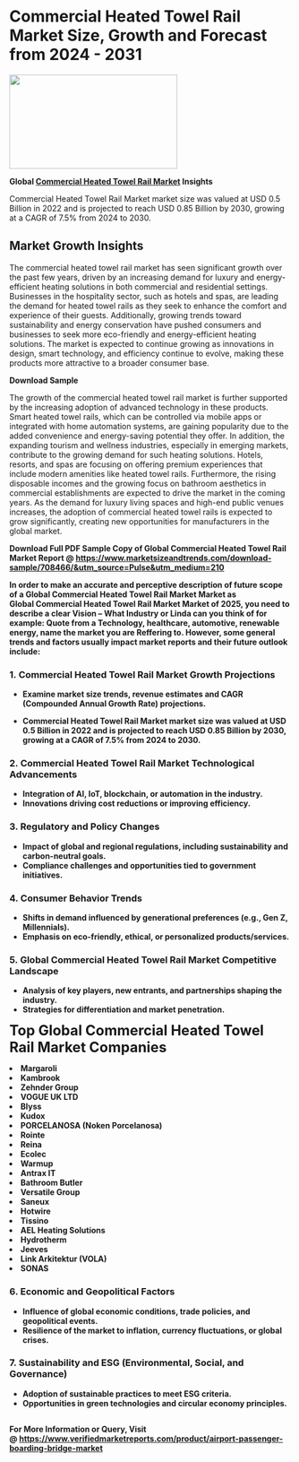 <H1>Commercial Heated Towel Rail Market Size, Growth and Forecast from 2024 - 2031</H1><img class="aligncenter size-medium wp-image-584254" src="https://thirdeyenews.in/wp-content/uploads/2024/09/Global-Market-Research-300x168.jpeg" alt="" width="300" height="168" /><p><strong>Global&nbsp;<a href="https://www.marketsizeandtrends.com/download-sample/708466/&amp;utm_source=Pulse&amp;utm_medium=210">Commercial Heated Towel Rail Market</a> Insights</strong></p><p>Commercial Heated Towel Rail Market market size was valued at USD 0.5 Billion in 2022 and is projected to reach USD 0.85 Billion by 2030, growing at a CAGR of 7.5% from 2024 to 2030.</p><p><h2>Market Growth Insights</h2> <p>The commercial heated towel rail market has seen significant growth over the past few years, driven by an increasing demand for luxury and energy-efficient heating solutions in both commercial and residential settings. Businesses in the hospitality sector, such as hotels and spas, are leading the demand for heated towel rails as they seek to enhance the comfort and experience of their guests. Additionally, growing trends toward sustainability and energy conservation have pushed consumers and businesses to seek more eco-friendly and energy-efficient heating solutions. The market is expected to continue growing as innovations in design, smart technology, and efficiency continue to evolve, making these products more attractive to a broader consumer base.</p> <p><strong>Download Sample</strong></p> <p>The growth of the commercial heated towel rail market is further supported by the increasing adoption of advanced technology in these products. Smart heated towel rails, which can be controlled via mobile apps or integrated with home automation systems, are gaining popularity due to the added convenience and energy-saving potential they offer. In addition, the expanding tourism and wellness industries, especially in emerging markets, contribute to the growing demand for such heating solutions. Hotels, resorts, and spas are focusing on offering premium experiences that include modern amenities like heated towel rails. Furthermore, the rising disposable incomes and the growing focus on bathroom aesthetics in commercial establishments are expected to drive the market in the coming years. As the demand for luxury living spaces and high-end public venues increases, the adoption of commercial heated towel rails is expected to grow significantly, creating new opportunities for manufacturers in the global market. <p><strong></p><p><span class=""><strong>Download Full PDF Sample Copy of Global Commercial Heated Towel Rail Market Report</strong> @ <a href="https://www.marketsizeandtrends.com/download-sample/708466/&amp;utm_source=Pulse&amp;utm_medium=210" target="_blank">https://www.marketsizeandtrends.com/download-sample/708466/&amp;utm_source=Pulse&amp;utm_medium=210</a></span></p><p>In order to make an accurate and perceptive description of future scope of a Global&nbsp;Commercial Heated Towel Rail Market Market as Global&nbsp;Commercial Heated Towel Rail Market Market of 2025, you need to describe a clear Vision &ndash; What Industry or Linda can you think of for example: Quote from a Technology, healthcare, automotive, renewable energy, name the market you are Reffering to. However, some general trends and factors usually impact market reports and their future outlook include:</p><h3>1.&nbsp;<strong>Commercial Heated Towel Rail Market Growth Projections</strong></h3><ul><li>Examine market size trends, revenue estimates and CAGR (Compounded Annual Growth Rate) projections.</li><li><p>Commercial Heated Towel Rail Market market size was valued at USD 0.5 Billion in 2022 and is projected to reach USD 0.85 Billion by 2030, growing at a CAGR of 7.5% from 2024 to 2030.</p></li></ul><h3>2.&nbsp;<strong>Commercial Heated Towel Rail Market Technological Advancements</strong></h3><ul><li>Integration of AI, IoT, blockchain, or automation in the industry.</li><li>Innovations driving cost reductions or improving efficiency.</li></ul><h3>3.&nbsp;<strong>Regulatory and Policy Changes</strong></h3><ul><li>Impact of global and regional regulations, including sustainability and carbon-neutral goals.</li><li>Compliance challenges and opportunities tied to government initiatives.</li></ul><h3>4.&nbsp;<strong>Consumer Behavior Trends</strong></h3><ul><li>Shifts in demand influenced by generational preferences (e.g., Gen Z, Millennials).</li><li>Emphasis on eco-friendly, ethical, or personalized products/services.</li></ul><h3>5.&nbsp;<strong>Global Commercial Heated Towel Rail Market Competitive Landscape</strong></h3><ul><li>Analysis of key players, new entrants, and partnerships shaping the industry.</li><li>Strategies for differentiation and market penetration.</li></ul><p data-pm-slice="1 1 []"><span style="color: inherit; font-family: inherit; font-size: 25px;">Top Global Commercial Heated Towel Rail Market Companies</span></p><div class="" data-test-id=""><p><li>Margaroli</li><li> Kambrook</li><li> Zehnder Group</li><li> VOGUE UK LTD</li><li> Blyss</li><li> Kudox</li><li> PORCELANOSA (Noken Porcelanosa)</li><li> Rointe</li><li> Reina</li><li> Ecolec</li><li> Warmup</li><li> Antrax IT</li><li> Bathroom Butler</li><li> Versatile Group</li><li> Saneux</li><li> Hotwire</li><li> Tissino</li><li> AEL Heating Solutions</li><li> Hydrotherm</li><li> Jeeves</li><li> Link Arkitektur (VOLA)</li><li> SONAS</li></p></div><h3>6.&nbsp;<strong>Economic and Geopolitical Factors</strong></h3><ul><li>Influence of global economic conditions, trade policies, and geopolitical events.</li><li>Resilience of the market to inflation, currency fluctuations, or global crises.</li></ul><h3>7.&nbsp;<strong>Sustainability and ESG (Environmental, Social, and Governance)</strong></h3><ul><li>Adoption of sustainable practices to meet ESG criteria.</li><li>Opportunities in green technologies and circular economy principles.</li></ul><h2><strong style="font-size: 14px;">For More Information or Query, Visit @&nbsp;</strong><a style="background-color: #ffffff; font-size: 14px;" href="https://www.marketsizeandtrends.com/report/commercial-heated-towel-rail-market/" target="_blank">https://www.verifiedmarketreports.com/product/airport-passenger-boarding-bridge-market</a></h2>
